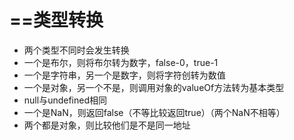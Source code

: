 # ==类型转换

- 两个类型不同时会发生转换
- 一个是布尔，则将布尔转为数字，false-0，true-1
- 一个是字符串，另一个是数字，则将字符创转为数值
- 一个是对象，另一个不是，则调用对象的valueOf方法转为基本类型
- null与undefined相同
- 一个是NaN，则返回false（不等比较返回true）（两个NaN不相等）
- 两个都是对象，则比较他们是不是同一地址

